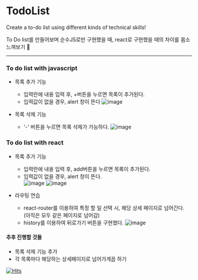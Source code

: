 # TodoList

Create a to-do list using different kinds of technical skills!

To Do list를 만들어보며 순수JS로만 구현했을 때, react로 구현했을 때의 차이를 몸소 느껴보기 😤

---

### To do list with javascript
- 목록 추가 기능
  - 입력란에 내용 입력 후, +버튼을 누르면 목록이 추가된다.
  - 입력값이 없을 경우, alert 창이 뜬다
![image](https://user-images.githubusercontent.com/63042544/147022036-34209628-8be0-4786-89bc-a8e03ef3443e.png)

- 목록 삭제 기능
  - '-' 버튼을 누르면 목록 삭제가 가능하다. 
![image](https://user-images.githubusercontent.com/63042544/147022073-6b68761a-3ac0-457c-8eeb-641c99ef58b0.png)


### To do list with react
- 목록 추가 기능
  - 입력란에 내용 입력 후, add버튼을 누르면 목록이 추가된다.
  - 입력값이 없을 경우, alert 창이 뜬다.  
![image](https://user-images.githubusercontent.com/63042544/147021464-c169e4a5-8087-483a-b85e-19a429be6a72.png)
![image](https://user-images.githubusercontent.com/63042544/147021614-a9d9efeb-3bbb-4f47-95ec-07cf384b2dd7.png)

- 라우팅 연습
  - react-router를 이용하여 특정 할 일 선택 시, 해당 상세 페이지로 넘어간다. (아직은 모두 같은 페이지로 넘어감)
  - history를 이용하여 뒤로가기 버튼을 구현했다. 
![image](https://user-images.githubusercontent.com/63042544/147021756-659b2f34-3159-4aa4-9008-e5fd81f2fd6a.png)


#### 추후 진행할 것들
- 목록 삭제 기능 추가
- 각 목록마다 해당하는 상세페이지로 넘어가게끔 하기

[![Hits](https://hits.seeyoufarm.com/api/count/incr/badge.svg?url=https%3A%2F%2Fgithub.com%2Fbeurmuz%2FTodoList&count_bg=%23E0528A&title_bg=%23555555&icon=&icon_color=%23E7E7E7&title=VIEWS&edge_flat=true)](https://hits.seeyoufarm.com)
